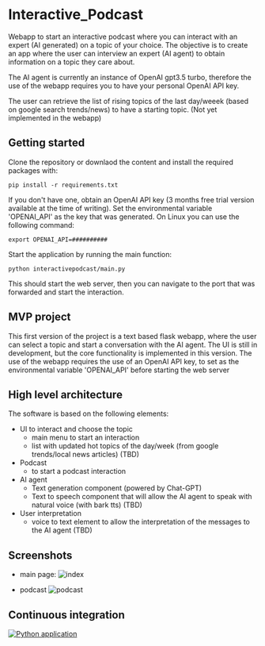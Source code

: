 # Interactive_Podcast
Webapp to start an interactive podcast where you can interact with an expert (AI generated) on a topic of your choice.
The objective is to create an app where the user can interview an expert (AI agent) to obtain information on a topic they care about.

The AI agent is currently an instance of OpenAI gpt3.5 turbo, therefore the use of the webapp requires you to have your personal OpenAI API key. 

The user can retrieve the list of rising topics of the last day/weeek (based on google search trends/news) to have a starting topic. (Not yet implemented in the webapp)

## Getting started
Clone the repository or downlaod the content and install the required packages with: 

`pip install -r requirements.txt`

If you don't have one, obtain an OpenAI API key (3 months free trial version available at the time of writing).
Set the environmental variable 'OPENAI_API' as the key that was generated. On Linux you can use the following command:

`export OPENAI_API=##########`

Start the application by running the main function: 

`python interactivepodcast/main.py`

This should start the web server, then you can navigate to the port that was forwarded and start the interaction.

## MVP project

This first version of the project is a text based flask webapp, where the user can select a topic and start a conversation with the AI agent.
The UI is still in development, but the core functionality is implemented in this version.
The use of the webapp requires the use of an OpenAI API key, to set as the environmental variable 'OPENAI_API' before starting the web server 

## High level architecture 

The software is based on the following elements:

- UI to interact and choose the topic
  - main menu to start an interaction
  - list with updated hot topics of the day/week (from google trends/local news articles) (TBD)
- Podcast
  - to start a podcast interaction
- AI agent 
  - Text generation component (powered by Chat-GPT)
  - Text to speech component that will allow the AI agent to speak with natural voice (with bark tts) (TBD)
- User interpretation 
  - voice to text element to allow the interpretation of the messages to the AI agent (TBD)

## Screenshots

- main page:
![index](https://github.com/lorenzomad/Interactive_Podcast/assets/106270843/32f47474-c539-422b-8d44-0903bfe6db09)


 - podcast
 ![podcast](https://github.com/lorenzomad/Interactive_Podcast/assets/106270843/91527eea-76f1-4234-88fd-80bd827b9fa7)



## Continuous integration

[![Python application](https://github.com/lorenzomad/Interactive_Podcast/actions/workflows/python-app.yml/badge.svg)](https://github.com/lorenzomad/Interactive_Podcast/actions/workflows/python-app.yml)
